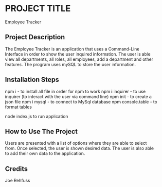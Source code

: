 # PROJECT TITLE
Employee Tracker


## Project Description
The Employee Tracker is an application that uses a Command-Line Interface in order to show the user inquired information. The user is able view all departments, all roles, all employees, add a department and other features. The program uses mySQL to store the user information.


## Installation Steps
npm i - to install all file in order for npm to work
npm i inquirer - to use inquirer (to interact with the user via command line)
npm init - to create a json file
npm i mysql - to connect to MySql database
npm console.table - to format tables

node index.js to run application


## How to Use The Project
Users are presented with a list of options where they are able to select from. Once selected, the user is shown desired data. The user is also able to add their own data to the application.


## Credits
Joe Rehfuss

